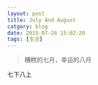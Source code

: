 ```yaml
---
layout: post
title: July And August
catgory: blog
date: 2015-07-26 15:02:20
tags: [生活]
---
```


> 糟糕的七月，幸运的八月

七下八上